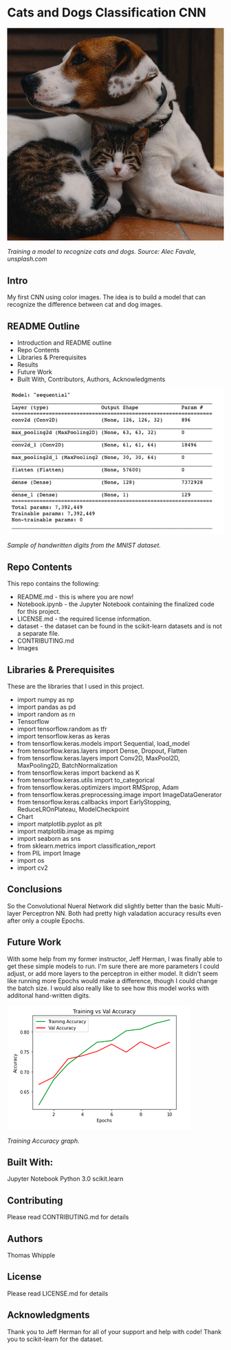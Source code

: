 # Cats and Dogs Classification CNN


![](https://raw.githubusercontent.com/twhipple/Cats_and_Dogs_Classification_CNN/main/Images/alec-favale-Ivzo69e18nk-unsplash.jpg)

*Training a model to recognize cats and dogs. Source: Alec Favale, unsplash.com*


## Intro
My first CNN using color images. The idea is to build a model that can recognize the difference between cat and dog images.



## README Outline
* Introduction and README outline
* Repo Contents
* Libraries & Prerequisites
* Results
* Future Work
* Built With, Contributors, Authors, Acknowledgments


![](https://raw.githubusercontent.com/twhipple/Cats_and_Dogs_Classification_CNN/main/Images/SequentialModelSummary.png)

*Sample of handwritten digits from the MNIST dataset.*


## Repo Contents
This repo contains the following:
* README.md - this is where you are now!
* Notebook.ipynb - the Jupyter Notebook containing the finalized code for this project.
* LICENSE.md - the required license information.
* dataset - the dataset can be found in the scikit-learn datasets and is not a separate file.
* CONTRIBUTING.md
* Images


## Libraries & Prerequisites
These are the libraries that I used in this project.

* import numpy as np
* import pandas as pd
* import random as rn
* Tensorflow
* import tensorflow.random as tfr
* import tensorflow.keras as keras
* from tensorflow.keras.models import Sequential, load_model
* from tensorflow.keras.layers import Dense, Dropout, Flatten
* from tensorflow.keras.layers import Conv2D, MaxPool2D, MaxPooling2D, BatchNormalization
* from tensorflow.keras import backend as K
* from tensorflow.keras.utils import to_categorical
* from tensorflow.keras.optimizers import RMSprop, Adam
* from tensorflow.keras.preprocessing.image import ImageDataGenerator
* from tensorflow.keras.callbacks import EarlyStopping, ReduceLROnPlateau, ModelCheckpoint
* Chart
* import matplotlib.pyplot as plt
* import matplotlib.image as mpimg
* import seaborn as sns
* from sklearn.metrics import classification_report
* from PIL import Image
* import os
* import cv2


## Conclusions
So the Convolutional Nueral Network did slightly better than the basic Multi-layer Perceptron NN. Both had pretty high valadation accuracy results even after only a couple Epochs.


## Future Work
With some help from my former instructor, Jeff Herman, I was finally able to get these simple models to run. I'm sure there are more parameters I could adjust, or add more layers to the perceptron in either model. It didn't seem like running more Epochs would make a difference, though I could change the batch size. I would also really like to see how this model works with additonal hand-written digits.


![](https://raw.githubusercontent.com/twhipple/Cats_and_Dogs_Classification_CNN/main/Images/TrainvsEpochs.png)

*Training Accuracy graph.*


## Built With:
Jupyter Notebook
Python 3.0
scikit.learn

## Contributing
Please read CONTRIBUTING.md for details

## Authors
Thomas Whipple

## License
Please read LICENSE.md for details

## Acknowledgments
Thank you to Jeff Herman for all of your support and help with code!
Thank you to scikit-learn for the dataset.
